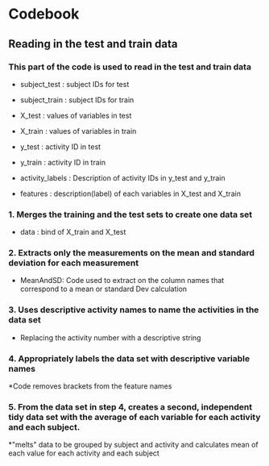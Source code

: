 # Codebook

## Reading in the test and train data
### This part of the code is used to read in the test and train data
* subject_test : subject IDs for test

* subject_train : subject IDs for train

* X_test : values of variables in test

* X_train : values of variables in train

* y_test : activity ID in test

* y_train : activity ID in train

* activity_labels : Description of activity IDs in y_test and y_train

* features : description(label) of each variables in X_test and X_train

### 1. Merges the training and the test sets to create one data set

* data : bind of X_train and X_test

### 2. Extracts only the measurements on the mean and standard deviation for each measurement

* MeanAndSD: Code used to extract on the column names that correspond to a mean or standard Dev calculation

### 3. Uses descriptive activity names to name the activities in the data set
* Replacing the activity number with a descriptive string

### 4. Appropriately labels the data set with descriptive variable names
*Code removes brackets from the feature names

### 5. From the data set in step 4, creates a second, independent tidy data set with the average of each variable for each activity and each subject.
*"melts" data to be grouped by subject and activity and calculates mean of each value for each activity and each subject
